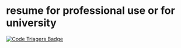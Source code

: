 # resume for professional use or for university

[![Code Triagers Badge](https://www.codetriage.com/dilippuri/resume/badges/users.svg)](https://www.codetriage.com/dilippuri/resume)
